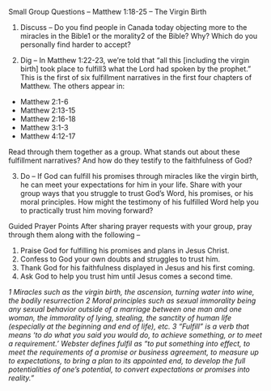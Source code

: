 Small Group Questions – Matthew 1:18-25 – The Virgin Birth
1) Discuss – Do you find people in Canada today objecting more to the miracles in the
Bible1 or the morality2 of the Bible? Why? Which do you personally find harder to
accept?

2) Dig – In Matthew 1:22-23, we’re told that “all this [including the virgin birth] took
place to fulfill3 what the Lord had spoken by the prophet.” This is the first of six
fulfillment narratives in the first four chapters of Matthew.
The others appear in:
- Matthew 2:1-6
- Matthew 2:13-15
- Matthew 2:16-18
- Matthew 3:1-3
- Matthew 4:12-17

Read through them together as a group. What stands out about these fulfillment
narratives? And how do they testify to the faithfulness of God?

3) Do – If God can fulfill his promises through miracles like the virgin birth, he can meet
your expectations for him in your life. Share with your group ways that you struggle
to trust God’s Word, his promises, or his moral principles. How might the testimony
of his fulfilled Word help you to practically trust him moving forward?

Guided Prayer Points
After sharing prayer requests with your group, pray through them along with the following –
1) Praise God for fulfilling his promises and plans in Jesus Christ.
2) Confess to God your own doubts and struggles to trust him.
3) Thank God for his faithfulness displayed in Jesus and his first coming.
4) Ask God to help you trust him until Jesus comes a second time.

*1 Miracles such as the virgin birth, the ascension, turning water into wine, the bodily resurrection
2 Moral principles such as sexual immorality being any sexual behavior outside of a marriage between one man and one woman, the immorality of lying, stealing, the sanctity of human life (especially at the beginning and end of life),
etc.
3 “Fulfill” is a verb that means ‘to do what you said you would do, to achieve something, or to meet a requirement.’
Webster defines fulfil as “to put something into effect, to meet the requirements of a promise or business
agreement, to measure up to expectations, to bring a plan to its appointed end, to develop the full potentialities of
one’s potential, to convert expectations or promises into reality.”*